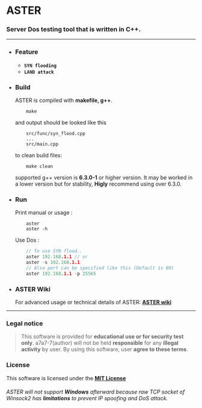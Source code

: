 # ASTER

### Server Dos testing tool that is written in C++.

---

* ### Feature
    * **`SYN flooding`**
    * **`LAND attack`**

* ### Build
    ASTER is compiled with **makefile, g++**.
    
    ```
        make
    ```
    and output should be looked like this
    ```
        src/func/syn_flood.cpp
        ...
        src/main.cpp
    ```

    to clean build files:
    ```
        make clean
    ```

    supported g++ version is **6.3.0-1** or higher version.
    It may be worked in a lower version but for stability, **Higly** recommend using over 6.3.0.
    
* ### Run
    Print manual or usage :
    ```
        aster
        aster -h
    ```
    
    Use Dos :
    ```c++
        // To use SYN flood..
        aster 192.168.1.1 // or
        aster -s 192.168.1.1
        // Also port can be specified like this (Default is 80)
        aster 192.168.1.1 -p 25565
    ```
* ### ASTER Wiki
    For advanced usage or technical details of ASTER:
    **[ASTER wiki](https://github.com/a7a7-7/ASTER/wiki)**
  
---
### Legal notice
> This software is provided for **educational use or for security test only**. a7a7-7(author) will not be held **responsible** for any **illegal activity** by user. By using this software, user **agree to these terms**.

### License
This software is licensed under the **[MIT License](/LICENSE)**

###### ASTER will not support **Windows** afterward because raw TCP socket of Winsock2 has **limitations** to prevent IP spoofing and DoS attack.
